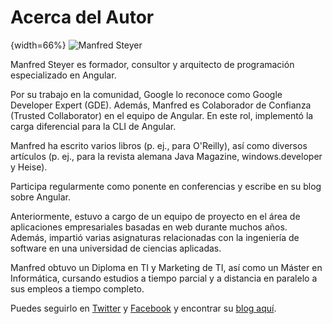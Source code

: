 # Acerca del Autor

{width=66%}
![Manfred Steyer](images/Steyer_HiRes.png)

Manfred Steyer es formador, consultor y arquitecto de programación especializado en Angular.

Por su trabajo en la comunidad, Google lo reconoce como Google Developer Expert (GDE). Además, Manfred es Colaborador de Confianza (Trusted Collaborator) en el equipo de Angular. En este rol, implementó la carga diferencial para la CLI de Angular.

Manfred ha escrito varios libros (p. ej., para O'Reilly), así como diversos artículos (p. ej., para la revista alemana Java Magazine, windows.developer y Heise).

Participa regularmente como ponente en conferencias y escribe en su blog sobre Angular.

Anteriormente, estuvo a cargo de un equipo de proyecto en el área de aplicaciones empresariales basadas en web durante muchos años. Además, impartió varias asignaturas relacionadas con la ingeniería de software en una universidad de ciencias aplicadas.

Manfred obtuvo un Diploma en TI y Marketing de TI, así como un Máster en Informática, cursando estudios a tiempo parcial y a distancia en paralelo a sus empleos a tiempo completo.

Puedes seguirlo en [Twitter](https://twitter.com/ManfredSteyer) y [Facebook](https://www.facebook.com/manfred.steyer) y encontrar su [blog aquí](http://www.softwarearchitekt.at).
